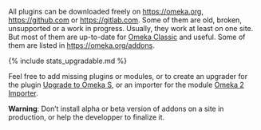 All plugins can be downloaded freely on <https://omeka.org>, <https://github.com> or <https://gitlab.com>. Some of them are old, broken, unsupported or a work in progress. Usually, they work at least on one site. But most of them are up-to-date for [Omeka Classic](https://omeka.org/classic) and useful. Some of them are listed in <https://omeka.org/addons>.

{% include stats_upgradable.md %}

Feel free to add missing plugins or modules, or to create an upgrader for the plugin [Upgrade to Omeka S](https://github.com/Daniel-KM/Omeka-plugin-UpgradeToOmekaS), or an importer for the module [Omeka 2 Importer](https://github.com/omeka-s-modules/Omeka2Importer).

__Warning__: Don’t install alpha or beta version of addons on a site in production, or help the developper to finalize it.

